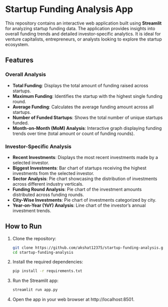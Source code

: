 # Startup Funding Analysis App

This repository contains an interactive web application built using **Streamlit** for analyzing startup funding data. The application provides insights into overall funding trends and detailed investor-specific analytics. It is ideal for venture capitalists, entrepreneurs, or analysts looking to explore the startup ecosystem.

## Features

### Overall Analysis
- **Total Funding**: Displays the total amount of funding raised across startups.
- **Maximum Funding**: Identifies the startup with the highest single funding round.
- **Average Funding**: Calculates the average funding amount across all startups.
- **Number of Funded Startups**: Shows the total number of unique startups funded.
- **Month-on-Month (MoM) Analysis**: Interactive graph displaying funding trends over time (total amount or count of funding rounds).

### Investor-Specific Analysis
- **Recent Investments**: Displays the most recent investments made by a selected investor.
- **Biggest Investments**: Bar chart of startups receiving the highest investments from the selected investor.
- **Sector Analysis**: Pie chart showcasing the distribution of investments across different industry verticals.
- **Funding Round Analysis**: Pie chart of the investment amounts distributed across funding rounds.
- **City-Wise Investments**: Pie chart of investments categorized by city.
- **Year-on-Year (YoY) Analysis**: Line chart of the investor’s annual investment trends.

## How to Run

1. Clone the repository:
   ```bash
   git clone https://github.com/akshat12375/startup-funding-analysis.git
   cd startup-funding-analysis
2. Install the required dependencies:
   ```bash
   pip install -r requirements.txt
3. Run the Streamlit app:
   ```bash
   streamlit run app.py
4. Open the app in your web browser at http://localhost:8501.
